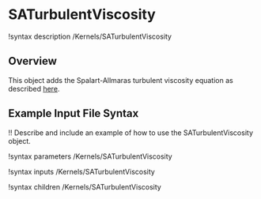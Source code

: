 # SATurbulentViscosity

!syntax description /Kernels/SATurbulentViscosity

## Overview

This object adds the Spalart-Allmaras turbulent viscosity equation as described [here](theory.md).

## Example Input File Syntax

!! Describe and include an example of how to use the SATurbulentViscosity object.

!syntax parameters /Kernels/SATurbulentViscosity

!syntax inputs /Kernels/SATurbulentViscosity

!syntax children /Kernels/SATurbulentViscosity
